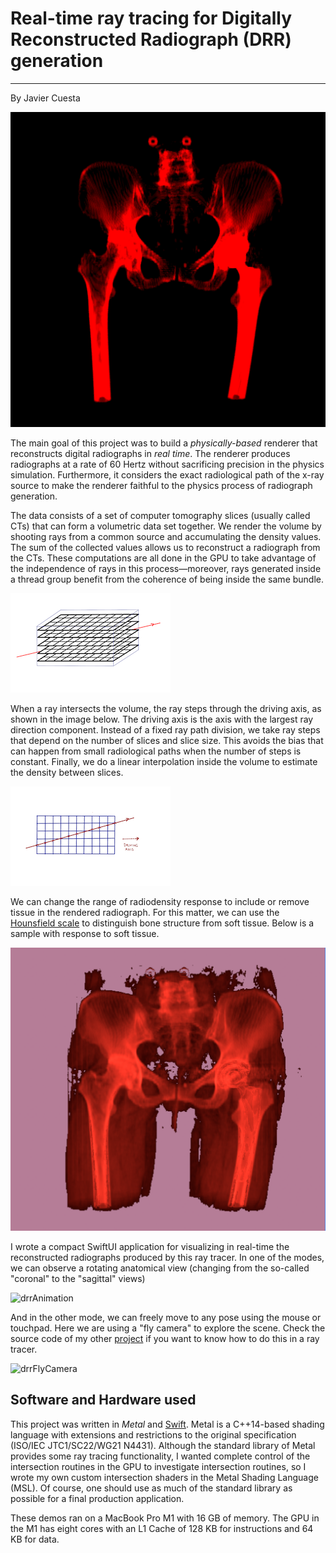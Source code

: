 # Real-time ray tracing for Digitally Reconstructed Radiograph (DRR) generation


------------
By Javier Cuesta

![RTracerDRRGenerator](demo/mainDRR.png)

The main goal of this project was to build a *physically-based* renderer that reconstructs digital radiographs in *real time*. The renderer produces radiographs at a rate of 60 Hertz without sacrificing precision in the physics simulation. Furthermore, it considers the exact radiological path of the x-ray source to make the renderer faithful to the physics process of radiograph generation.

The data consists of a set of computer tomography slices (usually called CTs) that can form a volumetric data set together. We render the volume by shooting rays from a common source and accumulating the density values. The sum of the collected values allows us to reconstruct a radiograph from the CTs. These computations are all done in the GPU to take advantage of the independence of rays in this process—moreover, rays generated inside a thread group benefit from the coherence of being inside the same bundle. 

![ctVolume](demo/ctVolume.png)

When a ray intersects the volume, the ray steps through the driving axis, as shown in the image below. The driving axis is the axis with the largest ray direction component. Instead of a fixed ray path division, we take ray steps that depend on the number of slices and slice size. This avoids the bias that can happen from small radiological paths when the number of steps is constant. Finally, we do a linear interpolation inside the volume to estimate the density between slices.


![drivingAxis](demo/drivingAxis.png)

We can change the range of radiodensity response to include or remove tissue in the rendered radiograph. For this matter, we can use the [Hounsfield scale](https://en.wikipedia.org/wiki/Hounsfield_scale) to distinguish bone structure from soft tissue. Below is a sample with response to soft tissue.


![softTissue](demo/soft-tissue.png)


I wrote a compact SwiftUI application for visualizing in real-time the reconstructed radiographs produced by this ray tracer. In one of the modes, we can observe a rotating anatomical view (changing from the so-called "coronal" to the "sagittal" views) 

![drrAnimation](demo/drrAnimation.gif)

And in the other mode, we can freely move to any pose using the mouse or touchpad. Here we are using a "fly camera" to explore the scene. Check the source code of my other [project](https://github.com/jcubit/VRTracerSample) if you want to know how to do this in a ray tracer.

![drrFlyCamera](demo/drrFlyCamera.gif)

## Software and Hardware used

This project was written in *Metal* and [Swift](https://www.swift.org/about/). Metal is a C++14-based shading language with extensions and restrictions to the original specification (ISO/IEC JTC1/SC22/WG21 N4431). Although the standard library of Metal provides some ray tracing functionality, I wanted complete control of the intersection routines in the GPU to investigate intersection routines, so I wrote my own custom intersection shaders in the Metal Shading Language (MSL). Of course, one should use as much of the standard library as possible for a final production application. 

These demos ran on a MacBook Pro M1 with 16 GB of memory. The GPU in the M1 has eight cores with an L1 Cache of 128 KB for instructions and 64 KB for data.



